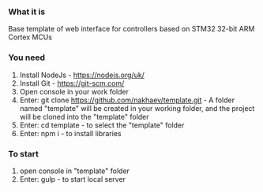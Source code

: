 ### What it is
Base template of web interface for controllers based on STM32 32-bit ARM Cortex MCUs

### You need
1. Install NodeJs - https://nodejs.org/uk/
2. Install Git - https://git-scm.com/
3. Open console in your work folder
4. Enter: git clone https://github.com/nakhaev/template.git - A folder named "template" will be created in your working folder, and the project will be cloned into the "template" folder
5. Enter: cd template - to select the "template" folder
6. Enter: npm i - to install libraries

### To start
1. open console in "template" folder
2. Enter: gulp - to start local server